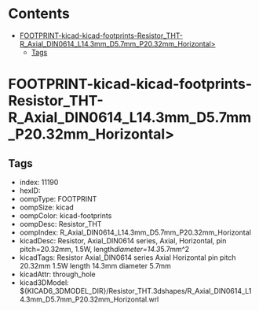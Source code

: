 



Contents
========

* [FOOTPRINT-kicad-kicad-footprints-Resistor_THT-R_Axial_DIN0614_L14.3mm_D5.7mm_P20.32mm_Horizontal>](#footprint-kicad-kicad-footprints-resistor_tht-r_axial_din0614_l143mm_d57mm_p2032mm_horizontal)
	* [Tags](#tags)

# FOOTPRINT-kicad-kicad-footprints-Resistor_THT-R_Axial_DIN0614_L14.3mm_D5.7mm_P20.32mm_Horizontal>

## Tags

- index: 11190
- hexID: 
- oompType: FOOTPRINT
- oompSize: kicad
- oompColor: kicad-footprints
- oompDesc: Resistor_THT
- oompIndex: R_Axial_DIN0614_L14.3mm_D5.7mm_P20.32mm_Horizontal
- kicadDesc: Resistor, Axial_DIN0614 series, Axial, Horizontal, pin pitch=20.32mm, 1.5W, length*diameter=14.3*5.7mm^2
- kicadTags: Resistor Axial_DIN0614 series Axial Horizontal pin pitch 20.32mm 1.5W length 14.3mm diameter 5.7mm
- kicadAttr: through_hole
- kicad3DModel: ${KICAD6_3DMODEL_DIR}/Resistor_THT.3dshapes/R_Axial_DIN0614_L14.3mm_D5.7mm_P20.32mm_Horizontal.wrl

